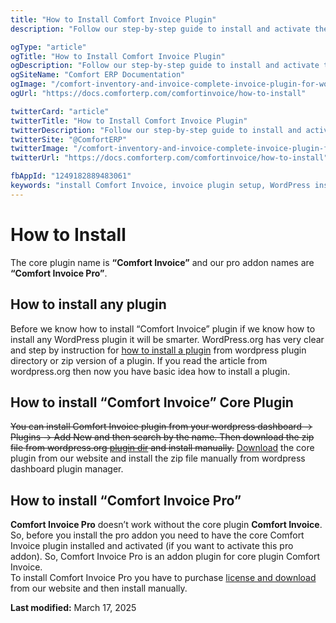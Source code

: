 ```yaml
---
title: "How to Install Comfort Invoice Plugin"
description: "Follow our step-by-step guide to install and activate the Comfort Invoice WordPress plugin. Learn both manual upload and admin panel methods for successful invoice system setup."

ogType: "article"
ogTitle: "How to Install Comfort Invoice Plugin"
ogDescription: "Follow our step-by-step guide to install and activate the Comfort Invoice WordPress plugin. Learn both manual upload and admin panel methods for successful invoice system setup."
ogSiteName: "Comfort ERP Documentation"
ogImage: "/comfort-inventory-and-invoice-complete-invoice-plugin-for-wordpress.webp"
ogUrl: "https://docs.comforterp.com/comfortinvoice/how-to-install"

twitterCard: "article"
twitterTitle: "How to Install Comfort Invoice Plugin"
twitterDescription: "Follow our step-by-step guide to install and activate the Comfort Invoice WordPress plugin. Learn both manual upload and admin panel methods for successful invoice system setup."
twitterSite: "@ComfortERP"
twitterImage: "/comfort-inventory-and-invoice-complete-invoice-plugin-for-wordpress.webp"
twitterUrl: "https://docs.comforterp.com/comfortinvoice/how-to-install"

fbAppId: "1249182889483061"
keywords: "install Comfort Invoice, invoice plugin setup, WordPress installation, activation guide, manual installation, upload plugin, activate Comfort Invoice, configuration steps, plugin setup"
---
```

# How to Install

The core plugin name is **“Comfort Invoice”** and our pro addon names are **“Comfort Invoice Pro”**.

## How to install any plugin

Before we know how to install “Comfort Invoice” plugin if we know how to install any WordPress plugin it will be smarter. WordPress.org has very clear and step by instruction for [how to install a plugin](https://wordpress.org/documentation/article/manage-plugins/#installing-plugins-1) from wordpress plugin directory or zip version of a plugin. If you read the article from wordpress.org then now you have basic idea how to install a plugin.

## How to install “Comfort Invoice” Core Plugin

~~You can install Comfort Invoice plugin from your wordpress dashboard -> Plugins -> Add New and then search by the name. Then download the zip file from wordpress.org [plugin dir](https://wordpress.org/plugins/comfortinvoice/) and install manually.~~
[Download](https://comforterp.com/product/comfort-inventory-and-invoice-complete-invoice-plugin-for-wordpress/#downloadarea) the core plugin from our website and install the zip file manually from wordpress dashboard plugin manager.

## How to install “Comfort Invoice Pro”

**Comfort Invoice Pro** doesn’t work without the core plugin **Comfort Invoice**. So, before you install the pro addon you need to have the core Comfort Invoice plugin installed and activated (if you want to activate this pro addon). So, Comfort Invoice Pro is an addon plugin for core plugin Comfort Invoice.  
To install Comfort Invoice Pro you have to purchase [license and download](https://comforterp.com/product/comfort-inventory-and-invoice-complete-invoice-plugin-for-wordpress/#downloadarea) from our website and then install manually.

**Last modified:** March 17, 2025